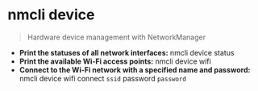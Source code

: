 # nmcli device
> Hardware device management with NetworkManager
- **Print the statuses of all network interfaces:**
nmcli device status
- **Print the available Wi-Fi access points:**
nmcli device wifi
- **Connect to the Wi-Fi network with a specified name and password:**
nmcli device wifi connect `ssid` password `password`
